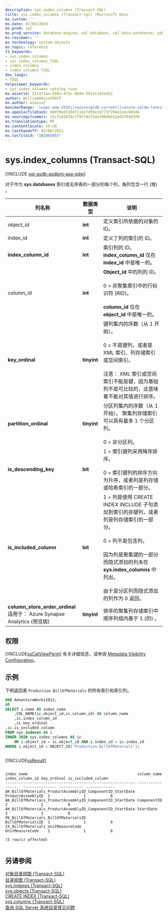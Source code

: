 ```yaml
---
description: sys.index_columns (Transact-SQL)
title: sys.index_columns (Transact-sql) |Microsoft Docs
ms.custom: ''
ms.date: 07/03/2019
ms.prod: sql
ms.prod_service: database-engine, sql-database, sql-data-warehouse, pdw
ms.reviewer: ''
ms.technology: system-objects
ms.topic: reference
f1_keywords:
- sys.index_columns
- sys.index_columns_TSQL
- index_columns
- index_columns_TSQL
dev_langs:
- TSQL
helpviewer_keywords:
- sys.index_columns catalog view
ms.assetid: 211471aa-558a-475c-9b94-5913c143ed12
author: WilliamDAssafMSFT
ms.author: wiassaf
monikerRange: '>=aps-pdw-2016||=azuresqldb-current||=azure-sqldw-latest||>=sql-server-2016||>=sql-server-linux-2017||=azuresqldb-mi-current'
ms.openlocfilehash: 9d0f9ed720df11627d59ecb773f294e12ec98346
ms.sourcegitcommit: 15c7cd187dcff9fc91f2daf0056b12ed3f0403f0
ms.translationtype: MT
ms.contentlocale: zh-CN
ms.lasthandoff: 03/08/2021
ms.locfileid: "102465055"
---
```

# <a name="sysindex_columns-transact-sql"></a>sys.index_columns (Transact-SQL)
[!INCLUDE [sql-asdb-asdbmi-asa-pdw](../../includes/applies-to-version/sql-asdb-asdbmi-asa-pdw.md)]

  对于作为 **sys.databases** 索引或无序表的一部分的每个列，每列包含一行 (堆) 。  
  
|列名称|数据类型|说明|  
|-----------------|---------------|-----------------|  
|object_id|**int**|定义索引所依据的对象的 ID。|  
|index_id|**int**|定义了列的索引的 ID。|  
|**index_column_id**|**int**|索引列的 ID。 **index_column_id** 仅在 **index_id** 中是唯一的。|  
|column_id|**int**|**Object_id** 中的列的 ID。<br /><br /> 0 = 非聚集索引中的行标识符 (RID)。<br /><br /> **column_id** 仅在 **object_id** 中是唯一的。|  
|**key_ordinal**|**tinyint**|键列集内的序数（从 1 开始）。<br /><br /> 0 = 不是键列，或者是 XML 索引、列存储索引或空间索引。<br /><br /> 注意： XML 索引或空间索引不能是键，因为基础列不是可比较的，这意味着不能对其值进行排序。|  
|**partition_ordinal**|**tinyint**|分区列集内的序数（从 1 开始）。 聚集列存储索引可以具有最多 1 个分区列。<br /><br /> 0 = 非分区列。|  
|**is_descending_key**|**bit**|1 = 索引键列采用降序排序。<br /><br /> 0 = 索引键列的排序方向为升序，或者列是列存储或哈希索引的一部分。|  
|**is_included_column**|**bit**|1 = 列是使用 CREATE INDEX INCLUDE 子句添加到索引的非键列，或者列是列存储索引的一部分。<br /><br /> 0 = 列不是包含列。<br /><br /> 因为列是聚集键的一部分而隐式添加的列未在 **sys.index_columns** 中列出。<br /><br /> 由于是分区列而隐式添加的列作为 0 返回。| 
|**column_store_order_ordinal**</br> 适用于： Azure Synapse Analytics (预览版) |**tinyint**|排序的聚集列存储索引中顺序列组内基于 1 (的) 。|
  
## <a name="permissions"></a>权限

 [!INCLUDE[ssCatViewPerm](../../includes/sscatviewperm-md.md)] 有关详细信息，请参阅 [Metadata Visibility Configuration](../../relational-databases/security/metadata-visibility-configuration.md)。  
  
## <a name="examples"></a>示例

 下例返回表 `Production.BillOfMaterials` 的所有索引和索引列。  
  
```sql
USE AdventureWorks2012;  
GO  
SELECT i.name AS index_name  
    ,COL_NAME(ic.object_id,ic.column_id) AS column_name  
    ,ic.index_column_id  
    ,ic.key_ordinal  
,ic.is_included_column  
FROM sys.indexes AS i  
INNER JOIN sys.index_columns AS ic
    ON i.object_id = ic.object_id AND i.index_id = ic.index_id  
WHERE i.object_id = OBJECT_ID('Production.BillOfMaterials');  
  
```  
  
 [!INCLUDE[ssResult](../../includes/ssresult-md.md)]  
  
```
  
index_name                                                 column_name        index_column_id key_ordinal is_included_column  
---------------------------------------------------------- -----------------  --------------- ----------- -------------  
AK_BillOfMaterials_ProductAssemblyID_ComponentID_StartDate ProductAssemblyID  1               1           0  
AK_BillOfMaterials_ProductAssemblyID_ComponentID_StartDate ComponentID        2               2           0  
AK_BillOfMaterials_ProductAssemblyID_ComponentID_StartDate StartDate          3               3           0  
PK_BillOfMaterials_BillOfMaterialsID                       BillOfMaterialsID  1               1           0  
IX_BillOfMaterials_UnitMeasureCode                         UnitMeasureCode    1               1           0  
  
(5 row(s) affected)  
  
```  
  
## <a name="see-also"></a>另请参阅  
 [对象目录视图 (Transact-SQL)](../../relational-databases/system-catalog-views/object-catalog-views-transact-sql.md)   
 [目录视图 (Transact-SQL)](../../relational-databases/system-catalog-views/catalog-views-transact-sql.md)   
 [sys.indexes (Transact-SQL)](../../relational-databases/system-catalog-views/sys-indexes-transact-sql.md)   
 [sys.objects (Transact-SQL)](../../relational-databases/system-catalog-views/sys-objects-transact-sql.md)   
 [CREATE INDEX (Transact-SQL)](../../t-sql/statements/create-index-transact-sql.md)   
 [sys.columns (Transact-SQL)](../../relational-databases/system-catalog-views/sys-columns-transact-sql.md)   
 [查询 SQL Server 系统目录常见问题](../../relational-databases/system-catalog-views/querying-the-sql-server-system-catalog-faq.yml)  
  
  
